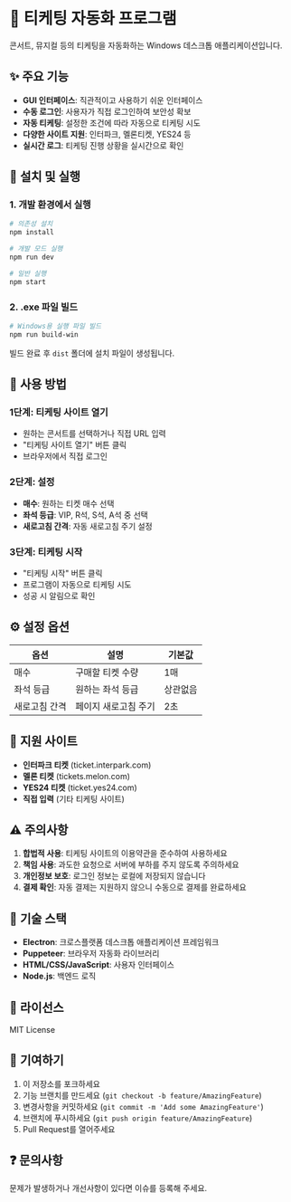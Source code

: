 # 🎫 티케팅 자동화 프로그램

콘서트, 뮤지컬 등의 티케팅을 자동화하는 Windows 데스크톱 애플리케이션입니다.

## ✨ 주요 기능

- **GUI 인터페이스**: 직관적이고 사용하기 쉬운 인터페이스
- **수동 로그인**: 사용자가 직접 로그인하여 보안성 확보
- **자동 티케팅**: 설정한 조건에 따라 자동으로 티케팅 시도
- **다양한 사이트 지원**: 인터파크, 멜론티켓, YES24 등
- **실시간 로그**: 티케팅 진행 상황을 실시간으로 확인

## 🚀 설치 및 실행

### 1. 개발 환경에서 실행

```bash
# 의존성 설치
npm install

# 개발 모드 실행
npm run dev

# 일반 실행
npm start
```

### 2. .exe 파일 빌드

```bash
# Windows용 실행 파일 빌드
npm run build-win
```

빌드 완료 후 `dist` 폴더에 설치 파일이 생성됩니다.

## 📖 사용 방법

### 1단계: 티케팅 사이트 열기
- 원하는 콘서트를 선택하거나 직접 URL 입력
- "티케팅 사이트 열기" 버튼 클릭
- 브라우저에서 직접 로그인

### 2단계: 설정
- **매수**: 원하는 티켓 매수 선택
- **좌석 등급**: VIP, R석, S석, A석 중 선택
- **새로고침 간격**: 자동 새로고침 주기 설정

### 3단계: 티케팅 시작
- "티케팅 시작" 버튼 클릭
- 프로그램이 자동으로 티케팅 시도
- 성공 시 알림으로 확인

## ⚙️ 설정 옵션

| 옵션 | 설명 | 기본값 |
|------|------|--------|
| 매수 | 구매할 티켓 수량 | 1매 |
| 좌석 등급 | 원하는 좌석 등급 | 상관없음 |
| 새로고침 간격 | 페이지 새로고침 주기 | 2초 |

## 🎯 지원 사이트

- **인터파크 티켓** (ticket.interpark.com)
- **멜론 티켓** (tickets.melon.com)  
- **YES24 티켓** (ticket.yes24.com)
- **직접 입력** (기타 티케팅 사이트)

## ⚠️ 주의사항

1. **합법적 사용**: 티케팅 사이트의 이용약관을 준수하여 사용하세요
2. **책임 사용**: 과도한 요청으로 서버에 부하를 주지 않도록 주의하세요
3. **개인정보 보호**: 로그인 정보는 로컬에 저장되지 않습니다
4. **결제 확인**: 자동 결제는 지원하지 않으니 수동으로 결제를 완료하세요

## 🔧 기술 스택

- **Electron**: 크로스플랫폼 데스크톱 애플리케이션 프레임워크
- **Puppeteer**: 브라우저 자동화 라이브러리
- **HTML/CSS/JavaScript**: 사용자 인터페이스
- **Node.js**: 백엔드 로직

## 📝 라이선스

MIT License

## 🤝 기여하기

1. 이 저장소를 포크하세요
2. 기능 브랜치를 만드세요 (`git checkout -b feature/AmazingFeature`)
3. 변경사항을 커밋하세요 (`git commit -m 'Add some AmazingFeature'`)
4. 브랜치에 푸시하세요 (`git push origin feature/AmazingFeature`)
5. Pull Request를 열어주세요

## ❓ 문의사항

문제가 발생하거나 개선사항이 있다면 이슈를 등록해 주세요.